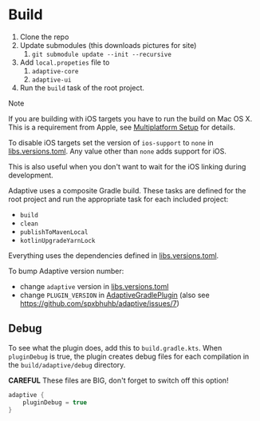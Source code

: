 # Build

1. Clone the repo
2. Update submodules (this downloads pictures for site)
    1. `git submodule update --init --recursive`
3. Add `local.propeties` file to
    1. `adaptive-core`
   2. `adaptive-ui`
4. Run the `build` task of the root project.

> [!Note]
>
> If you are building with iOS targets you have to run the build on Mac OS X. This is a requirement from Apple,
> see [Multiplatform Setup](https://www.jetbrains.com/help/kotlin-multiplatform-dev/multiplatform-setup.html) for details.
>
> To disable iOS targets set the version of `ios-support` to `none` in [libs.versions.toml](/gradle/libs.versions.toml). Any
> value other than `none` adds support for iOS.
>
> This is also useful when you don't want to wait for the iOS linking during development.

Adaptive uses a composite Gradle build. These tasks are defined for the root project and run the appropriate task for
each included project:

- `build`
- `clean`
- `publishToMavenLocal`
- `kotlinUpgradeYarnLock`

Everything uses the dependencies defined in [libs.versions.toml](/gradle/libs.versions.toml).

To bump Adaptive version number:

- change `adaptive` version in  [libs.versions.toml](/gradle/libs.versions.toml)
- change `PLUGIN_VERSION` in [AdaptiveGradlePlugin](/adaptive-gradle-plugin/src/main/kotlin/fun/adaptive/gradle/AdaptiveGradlePlugin.kt) (also
  see https://github.com/spxbhuhb/adaptive/issues/7)

## Debug

To see what the plugin does, add this to `build.gradle.kts`. When `pluginDebug` is true, the plugin creates
debug files for each compilation in the `build/adaptive/debug` directory.

**CAREFUL** These files are BIG, don't forget to switch off this option!

```kotlin
adaptive {
    pluginDebug = true
}
```
